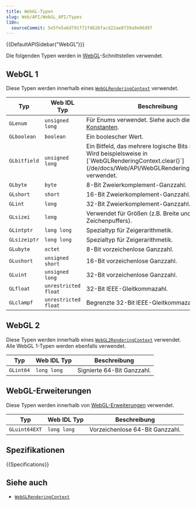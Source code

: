 ```yaml
---
title: WebGL-Typen
slug: Web/API/WebGL_API/Types
l10n:
  sourceCommit: 5e5fe5a6d791f72fd626facd22ae8739a9e96d97
---
```


{{DefaultAPISidebar("WebGL")}}

Die folgenden Typen werden in [WebGL](/de/docs/Web/API/WebGL_API)-Schnittstellen verwendet.

## WebGL 1

Diese Typen werden innerhalb eines [`WebGLRenderingContext`](/de/docs/Web/API/WebGLRenderingContext) verwendet.

<table class="no-markdown">
  <thead>
    <tr>
      <th>Typ</th>
      <th>Web IDL Typ</th>
      <th>Beschreibung</th>
    </tr>
  </thead>
  <tbody>
    <tr>
      <td><code>GLenum</code></td>
      <td><code>unsigned long</code></td>
      <td>
        Für Enums verwendet. Siehe auch die Liste der
        <a href="/de/docs/Web/API/WebGL_API/Constants">Konstanten</a>.
      </td>
    </tr>
    <tr>
      <td><code>GLboolean</code></td>
      <td><code>boolean</code></td>
      <td>Ein boolescher Wert.</td>
    </tr>
    <tr>
      <td><code>GLbitfield</code></td>
      <td><code>unsigned long</code></td>
      <td>
        Ein Bitfeld, das mehrere logische Bits speichert. Wird beispielsweise in
        [`WebGLRenderingContext.clear()`](/de/docs/Web/API/WebGLRenderingContext/clear) verwendet.
      </td>
    </tr>
    <tr>
      <td><code>GLbyte</code></td>
      <td><code>byte</code></td>
      <td>8-Bit Zweierkomplement-Ganzzahl.</td>
    </tr>
    <tr>
      <td><code>GLshort</code></td>
      <td><code>short</code></td>
      <td>16-Bit Zweierkomplement-Ganzzahl.</td>
    </tr>
    <tr>
      <td><code>GLint</code></td>
      <td><code>long</code></td>
      <td>32-Bit Zweierkomplement-Ganzzahl.</td>
    </tr>
    <tr>
      <td><code>GLsizei</code></td>
      <td><code>long</code></td>
      <td>Verwendet für Größen (z.B. Breite und Höhe des Zeichenpuffers).</td>
    </tr>
    <tr>
      <td><code>GLintptr</code></td>
      <td><code>long long</code></td>
      <td>Spezialtyp für Zeigerarithmetik.</td>
    </tr>
    <tr>
      <td><code>GLsizeiptr</code></td>
      <td><code>long long</code></td>
      <td>Spezialtyp für Zeigerarithmetik.</td>
    </tr>
    <tr>
      <td><code>GLubyte</code></td>
      <td><code>octet</code></td>
      <td>8-Bit vorzeichenlose Ganzzahl.</td>
    </tr>
    <tr>
      <td><code>GLushort</code></td>
      <td><code>unsigned short</code></td>
      <td>16-Bit vorzeichenlose Ganzzahl.</td>
    </tr>
    <tr>
      <td><code>GLuint</code></td>
      <td><code>unsigned long</code></td>
      <td>32-Bit vorzeichenlose Ganzzahl.</td>
    </tr>
    <tr>
      <td><code>GLfloat</code></td>
      <td><code>unrestricted float</code></td>
      <td>32-Bit IEEE-Gleitkommazahl.</td>
    </tr>
    <tr>
      <td><code>GLclampf</code></td>
      <td><code>unrestricted float</code></td>
      <td>Begrenzte 32-Bit IEEE-Gleitkommazahl.</td>
    </tr>
  </tbody>
</table>

## WebGL 2

Diese Typen werden innerhalb eines [`WebGL2RenderingContext`](/de/docs/Web/API/WebGL2RenderingContext) verwendet. Alle WebGL 1-Typen werden ebenfalls verwendet.

| Typ       | Web IDL Typ   | Beschreibung                     |
| --------- | ------------- | -------------------------------- |
| `GLint64` | `long long`   | Signierte 64-Bit Ganzzahl.       |

## WebGL-Erweiterungen

Diese Typen werden innerhalb von [WebGL-Erweiterungen](/de/docs/Web/API/WebGL_API/Using_Extensions) verwendet.

| Typ           | Web IDL Typ   | Beschreibung                     |
| ------------- | ------------- | -------------------------------- |
| `GLuint64EXT` | `long long`   | Vorzeichenlose 64-Bit Ganzzahl.  |

## Spezifikationen

{{Specifications}}

## Siehe auch

- [`WebGLRenderingContext`](/de/docs/Web/API/WebGLRenderingContext)
